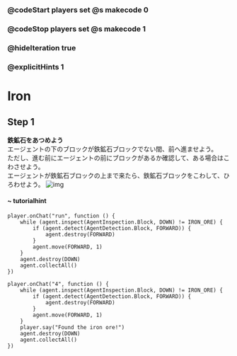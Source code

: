 ### @codeStart players set @s makecode 0
### @codeStop players set @s makecode 1

### @hideIteration true 
### @explicitHints 1


# Iron

## Step 1
**鉄鉱石をあつめよう**  
エージェントの下のブロックが鉄鉱石ブロックでない間、前へ進ませよう。  
ただし、進む前にエージェントの前にブロックがあるか確認して、ある場合はこわさせよう。  
エージェントが鉄鉱石ブロックの上まで来たら、鉄鉱石ブロックをこわして、ひろわせよう。
![img](https://teck89.xsrv.jp/MEE_tutorial/img/fun_2_2_3.png)

#### ~ tutorialhint 
```blocks
player.onChat("run", function () {
    while (agent.inspect(AgentInspection.Block, DOWN) != IRON_ORE) {
        if (agent.detect(AgentDetection.Block, FORWARD)) {
            agent.destroy(FORWARD)
        }
        agent.move(FORWARD, 1)
    }
    agent.destroy(DOWN)
    agent.collectAll()
})
```

```ghost
player.onChat("4", function () {
    while (agent.inspect(AgentInspection.Block, DOWN) != IRON_ORE) {
        if (agent.detect(AgentDetection.Block, FORWARD)) {
            agent.destroy(FORWARD)
        }
        agent.move(FORWARD, 1)
    }
    player.say("Found the iron ore!")
    agent.destroy(DOWN)
    agent.collectAll()
})
```